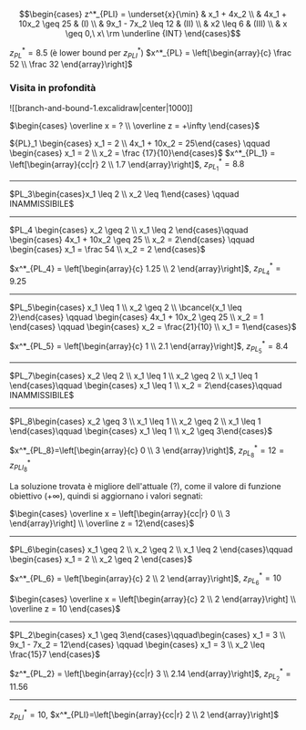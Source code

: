 $$\begin{cases}
  z^*_{PLI} = \underset{x}{\min} & x_1 + 4x_2 \\
  & 4x_1 + 10x_2 \geq 25 & (I) \\
  & 9x_1 - 7x_2 \leq 12 & (II) \\
  & x2 \leq 6 & (III) \\
  & x \geq 0,\ x\ \rm \underline {INT}
\end{cases}$$

$z^*_{PL} = 8.5$ (è lower bound per $z^*_{PLI}$)
$x^*_{PL} = \left[\begin{array}{c} \frac 52 \\ \frac 32 \end{array}\right]$

### Visita in profondità

![[branch-and-bound-1.excalidraw|center|1000]]

$\begin{cases} \overline x = ? \\ \overline z = +\infty \end{cases}$

${PL}_1 \begin{cases} x_1 = 2 \\ 4x_1 + 10x_2 = 25\end{cases} \qquad \begin{cases} x_1 = 2 \\ x_2 = \frac {17}{10}\end{cases}$
$x^*_{PL_1} = \left[\begin{array}{cc|r} 2 \\ 1.7 \end{array}\right]$, $z^*_{PL_1} = 8.8$

---

$PL_3\begin{cases}x_1 \leq 2 \\ x_2 \leq 1\end{cases} \qquad INAMMISSIBILE$

---

$PL_4 \begin{cases} x_2 \geq 2 \\ x_1 \leq 2 \end{cases}\qquad \begin{cases} 4x_1 + 10x_2 \geq 25 \\ x_2 = 2\end{cases} \qquad \begin{cases} x_1 = \frac 54 \\ x_2 = 2 \end{cases}$ 

$x^*_{PL_4} = \left[\begin{array}{c} 1.25 \\ 2 \end{array}\right]$,  $z^*_{PL_4} = 9.25$

---

$PL_5\begin{cases} x_1 \leq 1 \\ x_2 \geq 2 \\ \bcancel{x_1 \leq 2}\end{cases} \qquad \begin{cases} 4x_1 + 10x_2 \geq 25 \\ x_2 = 1 \end{cases} \qquad \begin{cases} x_2 = \frac{21}{10} \\ x_1 = 1\end{cases}$

$x^*_{PL_5} = \left[\begin{array}{c} 1 \\ 2.1 \end{array}\right]$, $z^*_{PL_5} = 8.4$

---
 $PL_7\begin{cases} x_2 \leq 2 \\ x_1 \leq 1 \\ x_2 \geq 2 \\ x_1 \leq 1 \end{cases}\qquad \begin{cases} x_1 \leq 1 \\ x_2 = 2\end{cases}\qquad INAMMISSIBILE$

---

 $PL_8\begin{cases} x_2 \geq 3 \\ x_1 \leq 1 \\ x_2 \geq 2 \\ x_1 \leq 1 \end{cases}\qquad \begin{cases} x_1 \leq 1 \\ x_2 \geq 3\end{cases}$
 
$x^*_{PL_8}=\left[\begin{array}{c} 0 \\ 3 \end{array}\right]$, $z^*_{PL_8} = 12 = z^*_{PLI_8}$

La soluzione trovata è migliore dell'attuale ($?$), come il valore di funzione obiettivo ($+\infty$), quindi si aggiornano i valori segnati:

$\begin{cases} \overline x = \left[\begin{array}{cc|r} 0 \\ 3 \end{array}\right] \\ \overline z = 12\end{cases}$

---

$PL_6\begin{cases} x_1 \geq 2 \\ x_2 \geq 2 \\ x_1 \leq 2 \end{cases}\qquad \begin{cases} x_1 = 2 \\ x_2 \geq 2 \end{cases}$

$x^*_{PL_6} = \left[\begin{array}{c} 2 \\ 2 \end{array}\right]$, $z^*_{PL_6} = 10$

$\begin{cases} \overline x = \left[\begin{array}{c} 2 \\ 2 \end{array}\right] \\ \overline z = 10 \end{cases}$

---

$PL_2\begin{cases} x_1 \geq 3\end{cases}\qquad\begin{cases} x_1 = 3 \\ 9x_1 - 7x_2 = 12\end{cases} \qquad \begin{cases} x_1 = 3 \\ x_2 \leq \frac{15}7 \end{cases}$

$z^*_{PL_2} = \left[\begin{array}{cc|r} 3 \\ 2.14 \end{array}\right]$, $z^*_{PL_2}=11.56$

---

$z^*_{PLI}=10$, $x^*_{PLI}=\left[\begin{array}{cc|r} 2 \\ 2 \end{array}\right]$
